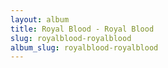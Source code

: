 ```yaml
---
layout: album
title: Royal Blood - Royal Blood
slug: royalblood-royalblood
album_slug: royalblood-royalblood
---
```

